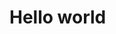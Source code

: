 <script lang="ts" context="module">
    export const load = async () => {
        return {
			stuff: {
				title: 'Testing title',
				description: 'Testing description',
				image: ''
			}
        }
    }
</script>

# Hello world
